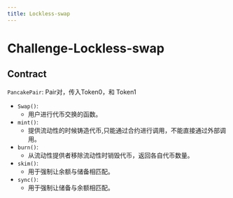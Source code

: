 ```yaml
---
title: Lockless-swap
---
```


# Challenge-Lockless-swap

## Contract
`PancakePair`: Pair对，传入Token0，和 Token1
- `Swap()`:
  - 用户进行代币交换的函数。    
- `mint()`:
  - 提供流动性的时候铸造代币,只能通过合约进行调用，不能直接通过外部调用。
- `burn()`:
  - 从流动性提供者移除流动性时销毁代币，返回各自代币数量。
- `skim()`:
  - 用于强制让余额与储备相匹配。
- `sync()`:
  - 用于强制让储备与余额相匹配。
